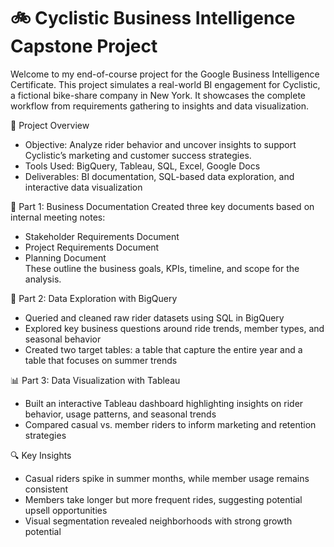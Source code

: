 # 🚲 Cyclistic Business Intelligence Capstone Project  
Welcome to my end-of-course project for the Google Business Intelligence Certificate. This project simulates a real-world BI engagement for Cyclistic, a fictional bike-share company in New York. It showcases the complete workflow from requirements gathering to insights and data visualization.

📌 Project Overview
- Objective: Analyze rider behavior and uncover insights to support Cyclistic’s marketing and customer success strategies.
- Tools Used: BigQuery, Tableau, SQL, Excel, Google Docs
- Deliverables: BI documentation, SQL-based data exploration, and interactive data visualization

🧾 Part 1: Business Documentation
Created three key documents based on internal meeting notes:
- Stakeholder Requirements Document
- Project Requirements Document
- Planning Document  
These outline the business goals, KPIs, timeline, and scope for the analysis.

🧪 Part 2: Data Exploration with BigQuery
- Queried and cleaned raw rider datasets using SQL in BigQuery
- Explored key business questions around ride trends, member types, and seasonal behavior
- Created two target tables: a table that capture the entire year and a table that focuses on summer trends

📊 Part 3: Data Visualization with Tableau
- Built an interactive Tableau dashboard highlighting insights on rider behavior, usage patterns, and seasonal trends
- Compared casual vs. member riders to inform marketing and retention strategies

🔍 Key Insights
- Casual riders spike in summer months, while member usage remains consistent
- Members take longer but more frequent rides, suggesting potential upsell opportunities
- Visual segmentation revealed neighborhoods with strong growth potential

